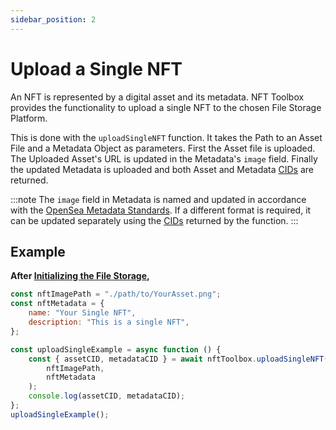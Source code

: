 ```yaml
---
sidebar_position: 2
---
```


# Upload a Single NFT

An NFT is represented by a digital asset and its metadata. NFT Toolbox provides the functionality to
upload a single NFT to the chosen File Storage Platform.

This is done with the `uploadSingleNFT` function. It takes the Path to an Asset File and a Metadata Object
as parameters. First the Asset file is uploaded. The Uploaded Asset's URL is updated in the Metadata's `image`
field. Finally the updated Metadata is uploaded and both Asset and Metadata
[CIDs](https://docs.ipfs.tech/concepts/content-addressing/) are returned.

:::note
The `image` field in Metadata is named and updated in accordance with the
[OpenSea Metadata Standards](https://docs.opensea.io/docs/metadata-standards).
If a different format is required, it can be updated separately using the
[CIDs](https://docs.ipfs.tech/concepts/content-addressing/) returned by the function.
:::

## Example

**After [Initializing the File Storage](/docs/Upload/initializeFileStorage),**

```javascript
const nftImagePath = "./path/to/YourAsset.png";
const nftMetadata = {
	name: "Your Single NFT",
	description: "This is a single NFT",
};

const uploadSingleExample = async function () {
	const { assetCID, metadataCID } = await nftToolbox.uploadSingleNFT(
		nftImagePath,
		nftMetadata
	);
	console.log(assetCID, metadataCID);
};
uploadSingleExample();
```
